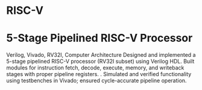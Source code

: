 # RISC-V
# 5-Stage Pipelined RISC-V Processor                                                                                                  
 Verilog, Vivado, RV32I, Computer Architecture
Designed and implemented a 5-stage pipelined RISC-V processor (RV32I subset) using Verilog HDL.
Built modules for instruction fetch, decode, execute, memory, and writeback stages with proper pipeline registers. .
Simulated and verified functionality using testbenches in Vivado; ensured cycle-accurate pipeline operation.
